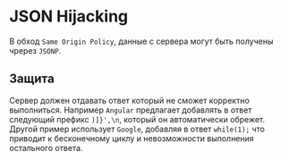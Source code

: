# JSON Hijacking

В обход `Same Origin Policy`, данные с сервера могут быть получены чререз `JSONP`.

## Защита

Сервер должен отдавать ответ который не сможет корректно выполниться. Например `Angular` предлагает добавлять в ответ следующий префикс `)]}',\n`, который он автоматически обрежет. Другой пример использует `Google`, добавляя в ответ `while(1);` что приводит к бесконечному циклу и невозможности выполнения остального ответа.
